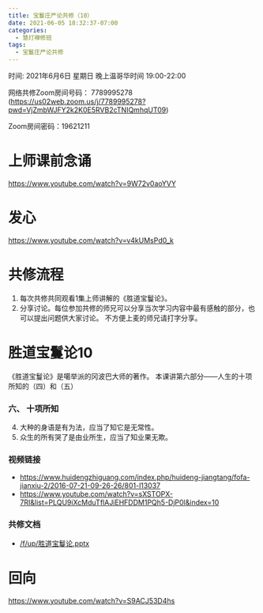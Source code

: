 ```yaml
---
title: 宝鬘庄严论共修（10）
date: 2021-06-05 18:32:37-07:00
categories:
  - 慧灯禅修班
tags:
  - 宝鬘庄严论共修
---
```

<!--StartFragment-->
时间: 2021年6月6日 星期日 晚上温哥华时间 19:00-22:00

网络共修Zoom房间号码： 7789995278 (<https://us02web.zoom.us/j/7789995278?pwd=VjZmbWJFY2k2K0E5RVB2cTNIQmhqUT09>)

Zoom房间密码：19621211

# 上师课前念诵

<https://www.youtube.com/watch?v=9W72v0aoYVY>

# 发心

<https://www.youtube.com/watch?v=v4kUMsPd0_k>

# 共修流程

1. 每次共修共同观看1集上师讲解的《胜道宝鬘论》。
2. 分享讨论。每位参加共修的师兄可以分享当次学习内容中最有感触的部分，也可以提出问题供大家讨论。 不方便上麦的师兄请打字分享。

# 胜道宝鬘论10

《胜道宝鬘论》是噶举派的冈波巴大师的著作。 本课讲第六部分——人生的十项所知的（四）和（五）


### 六、 十项所知

4. 大种的身语是有为法，应当了知它是无常性。
5. 众生的所有哭了是由业所生，应当了知业果无欺。



### 视频链接

* <https://www.huidengzhiguang.com/index.php/huideng-jiangtang/fofa-jianxiu-2/2016-07-21-09-26-26/801-l13037>
* <https://www.youtube.com/watch?v=sXSTOPX-7RI&list=PLQU9iXcMduTflAJiEHFDDM1PQh5-DjP0l&index=10>

### 共修文档

* [/f/up/胜道宝鬘论.pptx](https://huidengvan.netlify.app/f/up/%E8%83%9C%E9%81%93%E5%AE%9D%E9%AC%98%E8%AE%BA.pptx)


# 回向

<https://www.youtube.com/watch?v=S9ACJ53D4hs>

<!--EndFragment-->

